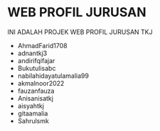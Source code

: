 # WEB PROFIL JURUSAN
INI ADALAH PROJEK WEB PROFIL JURUSAN TKJ
- AhmadFarid1708
- adnantkj3
- andirifqifajar
- Bukutulisabc
- nabilahidayatulamalia99
- akmalnoor2022
- fauzanfauza
- Anisanisatkj
- aisyahtkj
- gitaamalia
- Sahrulsmk
